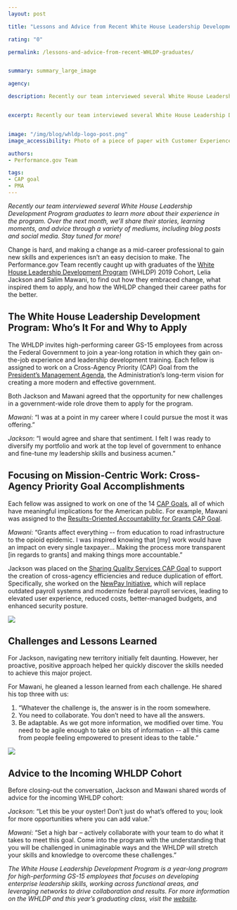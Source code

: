 ```yaml
---
layout: post

title: "Lessons and Advice from Recent White House Leadership Development Program Graduates"

rating: "0"

permalink: /lessons-and-advice-from-recent-WHLDP-graduates/


summary: summary_large_image

agency:

description: Recently our team interviewed several White House Leadership Development Program graduates to learn more about their experience in the program. Over the next month, we’ll share their stories, learning moments, and advice through a variety of mediums, including blog posts and social media. Stay tuned for more!


excerpt: Recently our team interviewed several White House Leadership Development Program graduates to learn more about their experience in the program. Over the next month, we’ll share their stories, learning moments, and advice through a variety of mediums, including blog posts and social media. Stay tuned for more!


image: "/img/blog/whldp-logo-post.png"
image_accessibility: Photo of a piece of paper with Customer Experience CAP Goal data printed on it.

authors:
- Performance.gov Team

tags:
- CAP goal
- PMA
---
```


*Recently our team interviewed several White House Leadership Development Program graduates to learn more about their experience in the program. Over the next month, we’ll share their stories, learning moments, and advice through a variety of mediums, including blog posts and social media. Stay tuned for more!*

Change is hard, and making a change as a mid-career professional to gain new skills and experiences isn’t an easy decision to make. The Performance.gov Team recently caught up with graduates of the [White House Leadership Development Program](https://www.pic.gov/content/white-house-leadership-development-program-0/) (WHLDP) 2019 Cohort, Lelia Jackson and Salim Mawani, to find out how they embraced change, what inspired them to apply, and how the WHLDP changed their career paths for the better.

<h2><font size="2"></font>The White House Leadership Development Program: Who’s It For and Why to Apply</h2><font/>

The WHLDP invites high-performing career GS-15 employees from across the Federal Government to join a year-long rotation in which they gain on-the-job experience and leadership development training. Each fellow is assigned to work on a Cross-Agency Priority (CAP) Goal from the [President’s Management Agenda](https://www.performance.gov/PMA/PMA.html), the Administration’s long-term vision for creating a more modern and effective government.

Both Jackson and Mawani agreed that the opportunity for new challenges in a government-wide role drove them to apply for the program.

*Mawani*: “I was at a point in my career where I could pursue the most it was offering.”

*Jackson*: “I would agree and share that sentiment. I felt I was ready to
diversify my portfolio and work at the top level of government to enhance and fine-tune my
leadership skills and business acumen.”

<h2><font size="2"></font>Focusing on Mission-Centric Work: Cross-Agency Priority Goal Accomplishments</h2><font/>

Each fellow was assigned to work on one of the 14 [CAP Goals](https://www.performance.gov/tags/CAP%20goal/), all of which have meaningful implications for the American public. For example, Mawani was assigned to the [Results-Oriented Accountability for Grants CAP Goal](https://www.performance.gov/CAP/grants/).

*Mawani*: “Grants affect everything -- from education to road infrastructure to the opioid epidemic. I was inspired knowing that [my] work would have an impact on every single taxpayer… Making the process more transparent [in regards to grants] and making things more accountable.”

Jackson was placed on the [Sharing Quality Services CAP Goal](https://www.performance.gov/CAP/sharing-quality-services/) to support the creation of cross-agency efficiencies and reduce duplication of effort. Specifically, she worked on the [NewPay Initiative](https://interact.gsa.gov/node/461216/information), which will replace outdated payroll systems and modernize federal payroll services, leading to elevated user experience, reduced costs, better-managed budgets, and enhanced security posture.

<a href="{{ site.baseurl }}/img/blog/jackson-quote-card"><img src="{{ site.baseurl }}/img/blog/jackson-quote-card.jpg"></a>

<h2><font size="2"></font>Challenges and Lessons Learned</h2><font/>

For Jackson, navigating new territory initially felt daunting. However, her proactive, positive approach helped her quickly discover the skills needed to achieve this major project.

For Mawani, he gleaned a lesson learned from each challenge. He shared his top three with us:
1. “Whatever the challenge is, the answer is in the room somewhere.
2. You need to collaborate. You don’t need to have all the answers.
3. Be adaptable. As we got more information, we modified over time. You need to be agile enough to take on bits of information -- all this came from people feeling empowered to present ideas to the table.”

<a href="{{ site.baseurl }}/img/blog/mawani-quote-card"><img src="{{ site.baseurl }}/img/blog/mawani-quote-card.jpg"></a>

<h2><font size="2"></font>Advice to the Incoming WHLDP Cohort</h2><font/>

Before closing-out the conversation, Jackson and Mawani shared words of advice for the incoming WHLDP cohort:

*Jackson*: “Let this be your oyster! Don’t just do what’s offered to you; look for more opportunities where you can add value.”

*Mawani*: “Set a high bar – actively collaborate with your team to do what it takes to meet this goal. Come into the program with the understanding that you will be challenged in unimaginable ways and the WHLDP will stretch your skills and knowledge to overcome these challenges.”

*The White House Leadership Development Program is a year-long program for high-performing GS-15 employees that focuses on developing enterprise leadership skills, working across functional areas, and leveraging networks to drive collaboration and results. For more information on the WHLDP and this year’s graduating class, visit the [website](https://www.pic.gov/content/white-house-leadership-development-program-0/).*
